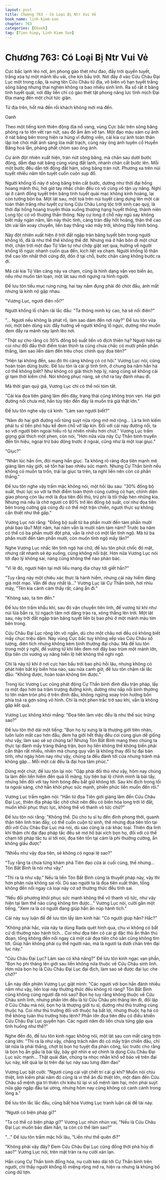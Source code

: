 ```yaml
---
layout: post
title: Chương 763 - Có Loại Bị Ntr Vui Vẻ
book_name: linh-kiem-son
chapter: 763
categories: [Ebook]
tag: [Tien hiep, Linh Kiem Son]
---
```


# Chương 763: Có Loại Bị Ntr Vui Vẻ

Cực bắc lạnh lẽo nơi, âm phong gào thét như đao, đầy trời quyển tuyết, trắng xóa tự một mảnh lều vải, che kín bầu trời. Nơi đây ở vào Cửu Châu Đại Lục một trong cấp, là xưng tên Cửu Châu tử địa, vô biên vô hạn tuyết trắng sông băng nhưng thai nghén không ra bao nhiêu sinh linh. Ra số rất ít băng tinh tuyết quái, nơi đây liền chỉ có gào thét tật phong năng lực tĩnh mịch Đại Địa mang đến một chút tức giận.

Tử địa trên, hốt mà đến rồi khách không mời mà đến.

Oanh

Theo một tiếng kinh thiên động địa nổ vang, vùng Cực bắc trên sông băng phóng ra to lớn vết rạn nứt, sau đó ầm ầm vỡ tan. Một đạo màu xám cự ảnh ở nát băng bên trong hiện ra hùng vĩ đường viền, cái kia cự ảnh toàn thân lập loè chói mắt ánh sáng lóa mắt trạch, cùng này óng ánh tuyên cổ Huyền Băng hoà lẫn, phảng phất chòm sao óng ánh.

Cự ảnh đột nhiên xuất hiện, trán nứt sông băng, mà chân sau dưới bước động, dẫm đạp nát băng cùng vùng đất lạnh, nhanh chân cất bước lên. Mỗi một bước đều dẫn tới động đất hám, sông băng trán nứt. Phương xa trên núi tuyết nhiều năm tồn tuyết cuồn cuộn sụp đổ.

Người khổng lồ này ở sông băng trên cất bước, dường như thời đại hồng hoang mãnh thú, hơi giơ tay nhấc chân đều có vô cùng vô tận uy năng. Nghỉ lại ở cánh đồng tuyết trên băng tinh tuyết quái mạc không kinh hoàng, lại còn tướng bôn ba. Một lát sau, một toà trên núi tuyết càng dựng lên một cái toàn thân trắng như tuyết cự long Cửu Châu Long tộc trời sinh cao quý, là thời đại hồng hoang truyền thừa xuống thượng hạng huyết thống, thành niên Long tộc có vô thượng thần thông. Này cự long ở chỗ này ngủ say không biết mấy ngàn năm, lần này thức tỉnh, càng tràn đầy hốt hoảng, thân thể cao lớn vài lần xoay chuyển, liền bay thẳng vào mây trời, không thấy hình bóng.

Này đột nhiên xuất hiện ở trời đất ngập tràn băng tuyết bên trong người khổng lồ, đã là như thế thế không thể đỡ. Nhưng mà ở hắn bôn đi một chút thời, chân trời một đạo Tử Vân tự như chớp giật xẹt qua, hướng về người khổng lồ ngực nhanh cuốn qua đến, kịch liệt va chạm. Người khổng lồ thân thể cao lớn nhất thời cứng đờ, đốn ở tại chỗ, bước chân càng không bước ra đi.

Mà cái kia Tử Vân càng này va chạm, cũng là hình dạng vặn vẹo biến ảo, nếu như muốn tán loạn, một lát sau mới ngưng ra hình người.

Đế lưu tôn tiếu mục rưng rưng, hai tay nắm đụng phải đỏ chót đầu, ánh mắt nhưng là kinh nộ gặp nhau.

"Vương Lục, ngươi điên rồi?"

Người khổng lồ chậm rãi lắc đầu: "Ta thông minh kỳ cao, há sẽ nổi điên?"

"... Ngươi nếu không là phát rồ, làm sao dám đến nơi này?" Đế lưu tôn vừa nói, một bên dùng sức đẩy hướng về người khổng lồ ngực, dường như muốn đem đẩy ra mảnh này lạnh lẽo nơi.

"Thật sự cho rằng có 30% đồng bộ suất liền vô địch thiên hạ? Ngươi hiện tại coi như đối đầu thời điểm toàn thịnh ta cũng chưa chắc có mười phần phần thắng, làm sao liền dám đến trêu chọc chính quy đọa tiên?"

"Hiện tại không đến, sau đó thì càng không có cơ hội." Vương Lục nói, cũng hoàn toàn dừng bước. Đế lưu tôn là cái gì tính tình, ở chung ba năm hắn há có thể không biết? Như không có giải thích hợp lý, nàng cũng sẽ không cái gì tạm thời kiềm chế. Nói không phục nàng, sẽ chờ ra tay đánh nhau đi.

Mà thời gian quý giá, Vương Lục chỉ có thể nói tóm tắt.

"Cái kia đọa tiên giáng lâm đến đây, trạng thái cũng không trọn vẹn. Hai giới đường nối chưa mở, hắn tùy tiện đến đây là muốn trả giá thật lớn."

Đế lưu tôn nghe vậy cả kinh: "Làm sao ngươi biết?"

"Năm đó hai giới đường nối từng suýt nữa rộng mở mở rộng... Là ta linh kiếm phái tu sĩ tiền phó hậu kế đem chỗ vỡ lấp kín. Đối với cái này đường nối, ta so với người bên ngoài hiểu rõ tự nhiên nhiều hơn chút." Vương Lục trầm giọng giải thích một phen, còn nói, "Hơn nữa vừa nãy Cự Thần binh truyền đến tín hiệu, ngoại trừ báo động trước ở ngoài, cũng như là một loại giục."

"Giục?"

"Nhân lúc hắn ốm, đòi mạng hắn giục. Ta không rõ ràng đọa tiên mạnh mẽ giáng lâm này giới, sẽ tổn hại bao nhiêu sức mạnh. Nhưng Cự Thần binh nếu không có muốn ta trốn, trái lại giục ta trên, ta nghĩ liền nên còn có phần thắng."

Đế lưu tôn nghe vậy trầm mặc không nói, một hồi lâu sau: "30% đồng bộ suất, thực lực so với ta thời điểm toàn thịnh cũng cường có hạn, chính diện giao phong còn lâu mới là đọa tiên đối thủ, trừ phi là tối thấp hèn những kia. Nhưng mà nếu là chờ ngươi có 80% trở lên đồng bộ suất, coi như đọa tiên bên trong cường giả cũng đủ có thể một trận chiến, ngươi thực sự không cần thiết như thế gấp."

Vương Lục nói rằng: "Đồng bộ suất từ ba phần mười đến tám phần mười phải bao lâu? Một năm, hai năm vẫn là mười năm tám năm? Trước ba năm có thể có ba phần mười đột phá, vẫn là nhờ có một lần tỉnh ngộ. Mà từ ba phần mười đến tám phần mười, còn muốn tỉnh ngộ mấy lần?"

Nghe Vương Lục nhấc lên tỉnh ngộ hai chữ, đế lưu tôn phút chốc đỏ mặt, nhưng rất nhanh sẽ ép xuống, cũng không nổi bật. Hơn nữa Vương Lục nói tới đạo lý không sai, nàng cũng không thể nào phản bác.

"Vì lẽ đó, ngươi hiện tại mới liều mạng địa chạy tới giết hắn?"

"Tuy rằng này một chiêu xác thực là hành hiểm, nhưng cái này hiểm đáng giá một mạo. Vấn đề duy nhất là..." Vương Lục lái Cự Thần binh, hơi nhíu mày, "Tên kia cảnh cảm thấy rất, càng ẩn đi."

"Không sao, ta tìm đến."

Đế lưu tôn trầm khẩu khí, sau đó vận chuyển tiên linh, đế vương tử khí như núi lửa bắn ra, từ ngạch tâm nơi dâng trào ra, xông thẳng lên trời. Một lát sau, này trời đất ngập tràn băng tuyết liền bị bao phủ ở một mảnh màu tím bên trong.

Cửu Châu Đại Lục rộng lớn vô ngần, dù cho một châu nơi đều có không biết mấy chục triệu dặm. Này vùng Cực bắc tuy không xếp vào Cửu Châu số lượng, diện tích nhưng không kém bình thường đại châu. Mà đế lưu tôn trong một ý nghĩ, đế vương tử khí liền đem nơi đây bao trùm một mảnh lớn, Địa tiên chi vương uy năng hiển lộ hết không thể nghi ngờ.

Chỉ là này tử khí ở nơi cực hàn bầu trời bao phủ hồi lâu, nhưng không có phát hiện bất kỳ biến hóa nào, sau nửa canh giờ, đế lưu tôn chậm rãi lắc đầu: "Không được, hoàn toàn không tìm được."

Trong lúc Vương Lục cũng phát động Cự Thần binh đỉnh đầu trận pháp, lấy ra một đạo hơn ba trăm trượng đường kính, dường như nắp nồi bình thường to lớn mâm tròn phù ở trên đỉnh đầu, không ngừng xoay tròn hướng bốn phía toả ra gợn sóng vô hình. Chỉ là một phen trắc trở sau khi, vẫn là không gặp kết quả.

Vương Lục không khỏi mắng: "Đọa tiên làm việc đều là như thế súc trứng sao?"

Đế lưu tôn thở dài một tiếng: "Bọn họ tự xưng là là thượng giới tiên nhân, luôn luôn mắt cao hơn đầu, đem hạ giới hết thảy đều coi cùng giun dế giống như vậy, làm sao sẽ sợ chúng ta? Nhưng Tôn Bất Bình mang theo chúng ta thực tại đánh mấy tràng thắng trận, bọn họ liền không thể không biến phải cẩn thận rất nhiều, nhiên mà chung quy vẫn là không thay đổi tự đại bản tính, như ngày hôm nay như vậy, chúng ta đều đánh tới cửa nhưng tránh mà không gặp... Mỗi một cái đều là đại họa tâm phúc."

Dừng một chút, đế lưu tôn lại nói: "Gặp phải đối thủ như vậy, hôm nay chúng ta làm đến liền hiềm đến quá lỗ mãng, tùy tiện bại lộ chính mình lá bài tẩy, nhưng liền đối với tay hình bóng đều bắt giữ không tới. Sau khi địch trong tối ta ngoài sáng, chờ hắn khôi phục sức mạnh, phiền phức liền muốn đến rồi."

Vương Lục trầm ngâm nói: "Hắn từ đọa Tiên giới giáng lâm đến Cửu Châu Đại Lục, thiên địa pháp tắc chờ chút nên đều có biến hóa long trời lở đất, muốn khôi phục thực lực, không thể vô thanh vô tức chứ?"

Đế lưu tôn nói rằng: "Không thể. Dù cho tu sĩ tu đến đỉnh phong thời, quanh thân tiên linh tràn đầy, có thể cuồn cuộn từ sinh, thế nhưng đọa tiên tồn tại đối với Cửu Châu Đại Lục mà nói, dù sao cũng là cái khác loại. Thiên địa linh khí thậm chí đại đạo pháp tắc đều sẽ mơ hồ bài xích bọn họ, đối với có thể chạm tới pháp tắc tu sĩ tới nói, đọa tiên tồn tại cảm là phi thường cường, ẩn không giấu được"

"Nhiều như vậy đọa tiên, sẽ không có ngoại lệ sao?"

"Tuy rằng ta chưa từng khám phá Tiên đạo cửa ải cuối cùng, thế nhưng... Tôn Bất Bình là nói như vậy."

"Thì ra là như vậy." Nếu là liền Tôn Bất Bình cũng là thuyết pháp này, vậy thì hơn phân nửa không sai rồi. Dù sao người ta là đọa tiên xuất thân, tổng không đến nổi ngay cả loại này cơ sở thường thức đều tính sai.

"Nếu đối phương khôi phục sức mạnh không thể vô thanh vô tức, như vậy hiện tại làm thế nào cũng không tìm được..." Vương Lục nói, cười gằn một tiếng, "Xem ra là có người đang giúp hắn ẩn núp hành tích."

Cái này suy luận để đế lưu tôn lấy làm kinh hãi: "Có người giúp hắn? Hắc?"

"Không phải hắc, vừa nãy ta dùng Rada quét hình qua, chu vi không có bất cứ dị thường nào hành tích... Coi như đọa tiên có cái gì đặc thù ẩn thân thủ đoạn, tổng không đến nổi ngay cả một cái đọa tiên chó săn cũng không tìm tới. Giúp hắn không phải cụ thể người nào, mà là ngươi ta dưới chân trên đại lục này."

"Cửu Châu Đại Lục? Làm sao có khả năng?" Đế lưu tôn kinh ngạc vạn phần, "Bọn họ phi thăng lên giới sau liền không nữa thuộc về Cửu Châu sinh linh. Hơn nữa bọn họ là Cửu Châu Đại Lục đại địch, làm sao sẽ được đại lục che chở?"

Lần này đến phiên Vương Lục giật mình: "Các ngươi với bọn hắn đánh nhiều năm như vậy, liền loại này thường thức đều không rõ ràng? Tôn Bất Bình cũng không cùng ngươi đã nói sao? Bọn họ tuy rằng không thuộc về Cửu Châu sinh linh, nhưng phần lớn đều là từ Cửu Châu phi thăng lên đi, đối lập ở Cửu Châu mà nói, bọn họ là thượng giới tu sĩ, dường như thủ trưởng cùng thuộc hạ. Coi như thủ trưởng đối với thuộc hạ bất lợi, nhưng thuộc hạ há có thể không tuân thủ trưởng hiệu lệnh? Phần lớn đọa tiên đều có điều khiển Cửu Châu Đại Lục quyền hạn. Các ngươi năm đó liền chưa từng gặp qua tình huống như thế?"

Nghe đến đó, đế lưu tôn kinh ngạc không nói, một lát sau con mắt càng trợn càng lớn: "Thì ra là như vậy, chẳng trách năm đó có mấy trận chiến đấu, chỉ lát nữa là phải thắng, chợt bị bọn họ tuyệt địa phản công, lúc trước cho rằng là bọn họ ẩn giấu lá bài tẩy, bây giờ nhìn e sợ chính là dùng Cửu Châu Đại Lục sức mạnh... Thật quái đản, chúng ta nhọc nhằn khổ sở bảo vệ trên đại lục này, kết quả lại bị trên đại lục này sau lưng đâm đao"

Vương Lục bật cười: "Ngươi cùng cái vật chết trí cái gì khí? Muốn nói chịu thiệt, linh kiếm phái năm đó cũng là vì thế ăn đủ thiệt lớn, một đám đến Cửu Châu số mệnh gia trì thiên chi kiêu tử lại vì số mệnh làm hại, môn phái suýt nữa gặp ngập đầu tai ương, nhưng hôm nay cũng không có canh cánh trong lòng a."

Đế lưu tôn lắc lắc đầu, cũng bất hòa Vương Lục tranh luận cái đề tài này.

"Ngươi có biện pháp gì?"

"Ta có thể có biện pháp gì?" Vương Lục nhún nhún vai, "Nếu là Cửu Châu Đại Lục muốn bảo đảm hắn, ta còn có thể làm sao?"

"..." Đế lưu tôn trầm mặc hồi lâu, "Liền như thế quên đi?"

"Không phải vậy đây? Đem Cửu Châu Đại Lục cũng đồng thời phá hủy đi sao?" Vương Lục nói, trên mặt tràn ra nụ cười xán lạn.

Hắn cùng Cự Thần binh đồng hóa, nụ cười kéo dài tới Cự Thần binh trên người, chỉ thấy người khổng lồ miệng rộng mở ra, hiện ra nhưng là khủng bố cùng dữ tợn.